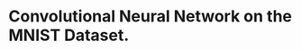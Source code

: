 # Convolutional Neural Network on the MNIST Dataset.
<p align="center">
  <img=https://github.com/samiarja/CNN-with-TensorFlow-on-MNIST/blob/master/MnistExamples.png/>
</p>


